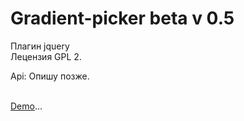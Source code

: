 Gradient-picker beta v 0.5
=========

Плагин jquery<br>
Лецензия GPL 2.<br>

Api: Опишу позже.<br><br>

<a HREF="https://yii-shop.96.lt/gradient-picker.html">Demo</a>...